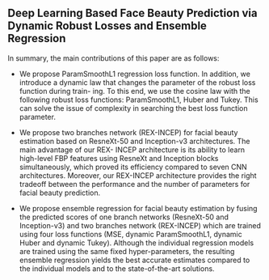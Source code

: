 ## Deep Learning Based Face Beauty Prediction via Dynamic Robust Losses and Ensemble Regression

In summary, the main contributions of this paper are as follows:

- We propose ParamSmoothL1 regression loss function. In addition, we introduce a
dynamic law that changes the parameter of the robust loss function during train-
ing. To this end, we use the cosine law with the following robust loss functions:
ParamSmoothL1, Huber and Tukey. This can solve the issue of complexity in
searching the best loss function parameter.

- We propose two branches network (REX-INCEP) for facial beauty estimation based
on ResneXt-50 and Inception-v3 architectures. The main advantage of our REX-
INCEP architecture is its ability to learn high-level FBP features using ResneXt and
Inception blocks simultaneously, which proved its efficiency compared to seven CNN
architectures. Moreover, our REX-INCEP architecture provides the right tradeoff
between the performance and the number of parameters for facial beauty prediction.

- We propose ensemble regression for facial beauty estimation by fusing the predicted
scores of one branch networks (ResneXt-50 and Inception-v3) and two branches
network (REX-INCEP) which are trained using four loss functions (MSE, dynamic
ParamSmoothL1, dynamic Huber and dynamic Tukey). Although the individual
regression models are trained using the same fixed hyper-parameters, the resulting
ensemble regression yields the best accurate estimates compared to the individual
models and to the state-of-the-art solutions.
